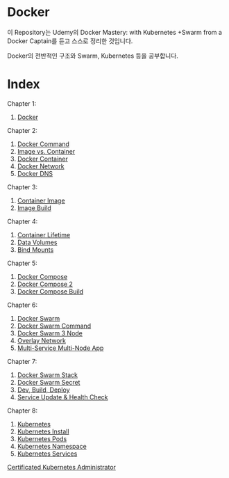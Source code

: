 # Docker

이 Repository는 Udemy의 Docker Mastery: with Kubernetes +Swarm from a Docker Captain를 듣고 스스로 정리한 것입니다.

Docker의 전반적인 구조와 Swarm, Kubernetes 등을 공부합니다.

# Index

Chapter 1:

1) [Docker](https://github.com/kjo26619/Docker/blob/main/Chapter1/Docker%3F.md)

Chapter 2:

1) [Docker Command](https://github.com/kjo26619/Docker/blob/main/Chapter2/2-1%20Docker%20Command.md)
2) [Image vs. Container](https://github.com/kjo26619/Docker/blob/main/Chapter2/2-2%20Image%20vs.%20Container.md)
3) [Docker Container](https://github.com/kjo26619/Docker/blob/main/Chapter2/2-3%20Docker%20Container.md)
4) [Docker Network](https://github.com/kjo26619/Docker/blob/main/Chapter2/2-4%20Docker%20Network.md)
5) [Docker DNS](https://github.com/kjo26619/Docker/blob/main/Chapter2/2-5%20Docker%20DNS.md)

Chapter 3:

1) [Container Image](https://github.com/kjo26619/Docker/blob/main/Chapter3/3-1%20Container%20Image.md)
2) [Image Build](https://github.com/kjo26619/Docker/blob/main/Chapter3/3-2%20Image%20Build.md)

Chapter 4:

1) [Container Lifetime](https://github.com/kjo26619/Docker/blob/main/Chapter4/4-1%20Container%20Lifetime.md)
2) [Data Volumes](https://github.com/kjo26619/Docker/blob/main/Chapter4/4-2%20Data%20Volumes.md)
3) [Bind Mounts](https://github.com/kjo26619/Docker/blob/main/Chapter4/4-3%20Bind%20Mounts.md)

Chapter 5:

1) [Docker Compose](https://github.com/kjo26619/Docker/blob/main/Chapter5/5-1%20Docker%20Compose.md)
2) [Docker Compose 2](https://github.com/kjo26619/Docker/blob/main/Chapter5/5-2%20Docker%20Compose2.md)
3) [Docker Compose Build](https://github.com/kjo26619/Docker/blob/main/Chapter5/5-3%20Docker%20Compose%20Build.md)

Chapter 6:

1) [Docker Swarm](https://github.com/kjo26619/Docker/blob/main/Chapter6/6-1%20Docker%20Swarm.md)
2) [Docker Swarm Command](https://github.com/kjo26619/Docker/blob/main/Chapter6/6-2%20Docker%20Swarm%20Command.md)
3) [Docker Swarm 3 Node](https://github.com/kjo26619/Docker/blob/main/Chapter6/6-3%20Docker%20Swarm%203%20Node.md)
4) [Overlay Network](https://github.com/kjo26619/Docker/blob/main/Chapter6/6-4%20Overlay%20Network.md)
5) [Multi-Service Multi-Node App](https://github.com/kjo26619/Docker/blob/main/Chapter6/6-5%20Multi-Service%20Multi-Node%20App.md)

Chapter 7:

1) [Docker Swarm Stack](https://github.com/kjo26619/Docker/blob/main/Chapter7/7-1%20Docker%20Swarm%20Stack.md)
2) [Docker Swarm Secret](https://github.com/kjo26619/Docker/blob/main/Chapter7/7-2%20Docker%20Swarm%20Secret.md)
3) [Dev, Build, Deploy](https://github.com/kjo26619/Docker/blob/main/Chapter7/7-3%20Dev%2C%20Build%2C%20Deploy.md)
4) [Service Update & Health Check](https://github.com/kjo26619/Docker/blob/main/Chapter7/7-4%20Service%20Update%20%26%20Health%20Check.md)

Chapter 8:

1) [Kubernetes](https://github.com/kjo26619/Docker/blob/main/Chapter8/8-1%20Kubernetes.md)
2) [Kubernetes Install](https://github.com/kjo26619/Docker/blob/main/Chapter8/8-2%20Kubernetes%20Install.md)
3) [Kubernetes Pods](https://github.com/kjo26619/Docker/blob/main/Chapter8/8-3%20Kubernetes%20Pods.md)
4) [Kubernetes Namespace](https://github.com/kjo26619/Docker/blob/main/Chapter8/8-4%20Kubernetes%20Namespace.md)
5) [Kubernetes Services](https://github.com/kjo26619/Docker/blob/main/Chapter8/8-5%20Kubernetes%20Services.md)

[Certificated Kubernetes Administrator](https://github.com/kjo26619/Certificated-Kubernetes-Administrator)
